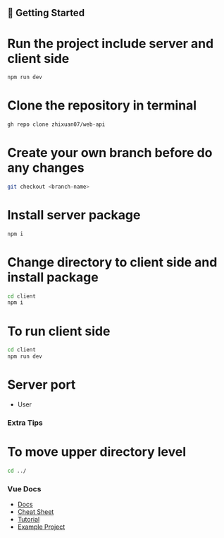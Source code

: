 ## <a name="getting-started">🚀 Getting Started</a>
# Run the project include server and client side 
```bash    
npm run dev
```

# Clone the repository in terminal
```bash    
gh repo clone zhixuan07/web-api
```

# Create your own branch before do any changes
```bash
git checkout <branch-name>
```
# Install server package 
```bash
npm i
```
# Change directory to client side and install package
```bash
cd client
npm i
```

# To run client side
```bash
cd client 
npm run dev
```
# Server port
- User
### Extra Tips

# To move upper directory level
```bash
cd ../
```

### Vue Docs
- <a href="https://vuejs.org/guide/introduction.html">Docs</a>
- <a href="https://learnvue.co/LearnVue-Vue-3-Cheatsheet.pdf">Cheat Sheet</a>
- <a href="https://www.youtube.com/watch?v=YrxBCBibVo0&list=PL4cUxeGkcC9hYYGbV60Vq3IXYNfDk8At1 ">Tutorial</a>
- <a href="https://github.com/zhixuan07/laravel-vue-project/tree/main/food"> Example Project</a>
